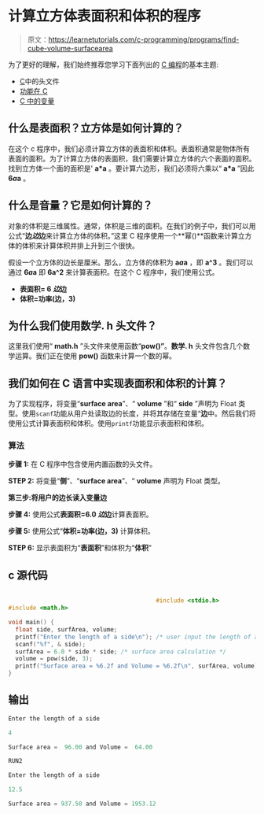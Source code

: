 # 计算立方体表面积和体积的程序

> 原文：<https://learnetutorials.com/c-programming/programs/find-cube-volume-surfacearea>

为了更好的理解，我们始终推荐您学习下面列出的 [C 编程](../ "C programming")的基本主题:

*   [C](../../c-programming/header-files)中的头文件
*   [功能在 C](../../c-programming/functions)
*   [C 中的变量](../../c-programming/variables)

## 什么是表面积？立方体是如何计算的？

在这个 c 程序中，我们必须计算立方体的表面积和体积。表面积通常是物体所有表面的面积。为了计算立方体的表面积，我们需要计算立方体的六个表面的面积。找到立方体一个面的面积是' **a*a** 。要计算六边形，我们必须将六乘以“ **a*a** ”因此 **6*a*a** 。

## 什么是音量？它是如何计算的？

对象的体积是三维属性。通常，体积是三维的面积。在我们的例子中，我们可以用公式“**边*边*边**来计算立方体的体积。”这里 C 程序使用一个**幂()**函数来计算立方体的体积来计算体积并排上升到三个很快。

假设一个立方体的边长是厘米。那么，立方体的体积为 **a*a*a** ，即 **a^3** 。我们可以通过 **6*a*a** 即 **6a^2** 来计算表面积。在这个 C 程序中，我们使用公式。

*   **表面积= 6 *边*边**
*   **体积=功率(边，3)**

## 为什么我们使用数学. h 头文件？

这里我们使用“ **math.h** ”头文件来使用函数“**pow()”**。**数学. h** 头文件包含几个数学运算。我们正在使用 **pow()** 函数来计算一个数的幂。

## 我们如何在 C 语言中实现表面积和体积的计算？

为了实现程序，将变量“**surface area**”、“ **volume** ”和“ **side** ”声明为 Float 类型。使用`scanf`功能从用户处读取边的长度，并将其存储在变量“**边**中。然后我们将使用公式计算表面积和体积。使用`printf`功能显示表面积和体积。

### 算法

**步骤 1:** 在 C 程序中包含使用内置函数的头文件。

**STEP 2:** 将变量“**侧**”、“**surface area**”、“ **volume** 声明为 Float 类型。

**第三步:**将用户的边长读入变量**边**

**步骤 4:** 使用公式**表面积=6.0 *边*边**计算表面积。

**步骤 5:** 使用公式“**体积=功率(边，3)** 计算体积。

**STEP 6:** 显示表面积为“**表面积**”和体积为“**体积**”

## c 源代码

```c

                                          #include <stdio.h>
#include <math.h>

void main() {
  float side, surfArea, volume;
  printf("Enter the length of a side\n"); /* user input the length of a side */
  scanf("%f", & side);
  surfArea = 6.0 * side * side; /* surface area calculation */
  volume = pow(side, 3);
  printf("Surface area = %6.2f and Volume = %6.2f\n", surfArea, volume); /* displaying the output surface area and volume */
}

```

## 输出

```c
Enter the length of a side

4

Surface area =  96.00 and Volume =  64.00

RUN2

Enter the length of a side

12.5

Surface area = 937.50 and Volume = 1953.12
```